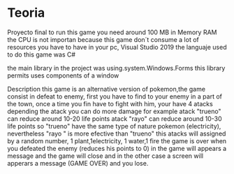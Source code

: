 # Teoria
Proyecto final 
to run this game you need 
around 100 MB in Memory RAM
the CPU is not importan because this game don´t consume a lot of resources
you have to have in your pc, Visual Studio 2019
the languaje used to do this game was C#
 
the main library in the project was using.system.Windows.Forms this library permits uses components of a window 


Description 
this game is an alternative version of pokemon,the game consist in defeat to enemy,
first you have to find to your enemy in a part of the town, once a time you fin have to fight with him, your have 4 atacks depending the atack you can 
do more damage for example
atack "trueno" can reduce around 10-20 life points
atack "rayo"  can reduce around 10-30 life points
so "trueno" have the same type of nature pokemon (electricity), nevertheless "rayo " is more efective than "trueno"
this atacks will assigned by a random number, 1 plant,1electricity, 1 water,1 fire 
the game is over when you defeated the enemy (reduces his points to 0) in the game will appears a message and the game will close
and in the other case a screen will apperars a message (GAME OVER) and you lose.
